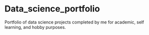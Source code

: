 # Data_science_portfolio
Portfolio of data science projects completed by me for academic, self learning, and hobby purposes.
